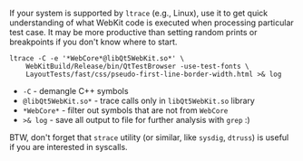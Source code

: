 If your system is supported by `ltrace` (e.g., Linux), use it to get quick understanding of what WebKit code is executed when processing particular test case. It may be more productive than setting random prints or breakpoints if you don't know where to start.

```
ltrace -C -e '*WebCore*@libQt5WebKit.so*' \
    WebKitBuild/Release/bin/QtTestBrowser -use-test-fonts \
    LayoutTests/fast/css/pseudo-first-line-border-width.html >& log
```

* `-C` - demangle C++ symbols
* `@libQt5WebKit.so*` - trace calls only in `libQt5WebKit.so` library
* `*WebCore*` - filter out symbols that are not from `WebCore`
* `>& log` - save all output to file for further analysis with `grep` :)

BTW, don't forget that `strace` utility (or similar, like `sysdig`, `dtruss`) is useful if you are interested in syscalls.